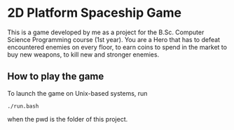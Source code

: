# 2D Platform Spaceship Game

This is a game developed by me as a project for the B.Sc. Computer Science Programming course (1st year). 
You are a Hero that has to defeat encountered enemies on every floor, to earn coins to spend in the market to buy new weapons, to kill new and stronger enemies. 

## How to play the game

To launch the game on Unix-based systems, run 
```(bash)
./run.bash
```
when the pwd is the folder of this project.
